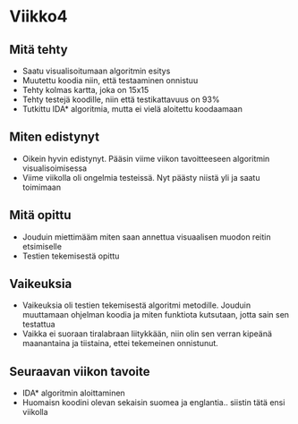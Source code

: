 # Viikko4

## Mitä tehty
- Saatu visualisoitumaan algoritmin esitys
- Muutettu koodia niin, että testaaminen onnistuu
- Tehty kolmas kartta, joka on 15x15
- Tehty testejä koodille, niin että testikattavuus on 93%
- Tutkittu IDA* algoritmia, mutta ei vielä aloitettu koodaamaan

## Miten edistynyt
- Oikein hyvin edistynyt. Pääsin viime viikon tavoitteeseen algoritmin visualisoimisessa
- Viime viikolla oli ongelmia testeissä. Nyt päästy niistä yli ja saatu toimimaan

## Mitä opittu
- Jouduin miettimääm miten saan annettua visuaalisen muodon reitin etsimiselle
- Testien tekemisestä opittu

## Vaikeuksia
- Vaikeuksia oli testien tekemisestä algoritmi metodille. Jouduin muuttamaan ohjelman koodia ja miten funktiota kutsutaan, jotta sain sen testattua
- Vaikka ei suoraan tiralabraan liitykkään, niin olin sen verran kipeänä maanantaina ja tiistaina, ettei tekemeinen onnistunut.

## Seuraavan viikon tavoite
- IDA* algoritmin aloittaminen
- Huomaisn koodini olevan sekaisin suomea ja englantia.. siistin tätä ensi viikolla
